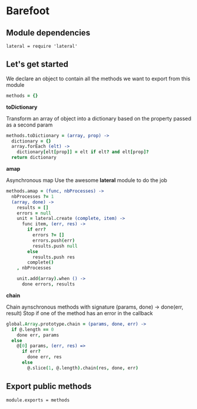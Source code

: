 Barefoot
========

   
Module dependencies
-------------------
    lateral = require 'lateral'



Let's get started
------------------

We declare an object to contain all the methods we want to export from this  module
```coffeescript
methods = {}
```


**toDictionary** 

Transform an array of object into a dictionary based on the property passed as a second param
```coffeescript
methods.toDictionary = (array, prop) ->
  dictionary = {}
  array.forEach (elt) -> 
    dictionary[elt[prop]] = elt if elt? and elt[prop]?
  return dictionary
```


**amap**

Asynchronous map 
Use the awesome **lateral** module to do the job
```coffeescript
methods.amap = (func, nbProcesses) ->
  nbProcesses ?= 1
  (array, done) ->
    results = []
    errors = null
    unit = lateral.create (complete, item) ->
      func item, (err, res) ->
        if err?
          errors ?= []
          errors.push(err)
          results.push null
        else
          results.push res
        complete()
    , nbProcesses

    unit.add(array).when () ->
      done errors, results
```
**chain**

Chain aynschronous methods with signature (params, done) -> done(err, result)
Stop if one of the method has an error in the callback
```coffeescript
global.Array.prototype.chain = (params, done, err) ->
  if @.length == 0
    done err, params
  else
    @[0] params, (err, res) =>
      if err?
        done err, res
      else
        @.slice(1, @.length).chain(res, done, err)
```


Export public methods
---------------------

    module.exports = methods
